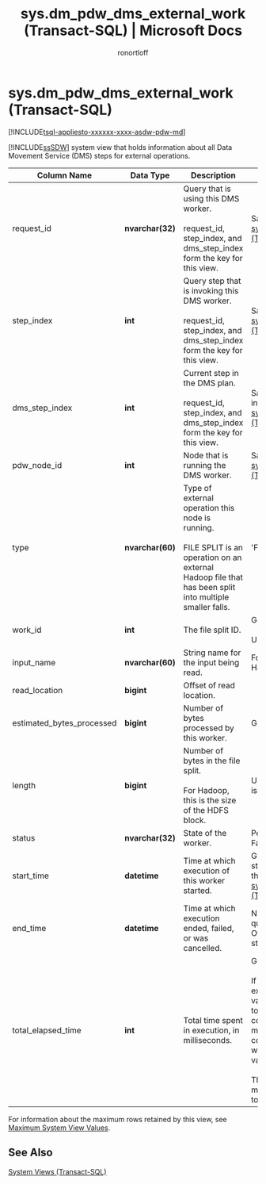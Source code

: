 ﻿---
title: "sys.dm_pdw_dms_external_work (Transact-SQL) | Microsoft Docs"
ms.custom: ""
ms.date: "03/06/2017"
ms.prod: ""
ms.prod_service: "sql-data-warehouse, pdw"
ms.service: sql-data-warehouse
ms.reviewer: ""
ms.suite: "sql"
ms.component: system-objects
ms.tgt_pltfrm: ""
ms.topic: "language-reference"
dev_langs: 
  - "TSQL"
ms.assetid: 47345015-f861-451e-97c4-6e1cb81d1922
caps.latest.revision: 5
author: ronortloff
ms.author: rortloff
manager: craigg
monikerRange: ">= aps-pdw-2016 || = azure-sqldw-latest || = sqlallproducts-allversions"
---
# sys.dm_pdw_dms_external_work (Transact-SQL)
[!INCLUDE[tsql-appliesto-xxxxxx-xxxx-asdw-pdw-md](../../includes/tsql-appliesto-xxxxxx-xxxx-asdw-pdw-md.md)]

  [!INCLUDE[ssSDW](../../includes/sssdw-md.md)] system view that holds information about all Data Movement Service (DMS) steps for external operations.  
  
|Column Name|Data Type|Description|Range|  
|-----------------|---------------|-----------------|-----------|  
|request_id|**nvarchar(32)**|Query that is using this DMS worker.<br /><br /> request_id, step_index, and dms_step_index form the key for this view.|Same as request_id in [sys.dm_pdw_exec_requests &#40;Transact-SQL&#41;](../../relational-databases/system-dynamic-management-views/sys-dm-pdw-exec-requests-transact-sql.md).|  
|step_index|**int**|Query step that is invoking this DMS worker.<br /><br /> request_id, step_index, and dms_step_index form the key for this view.|Same as step_index in [sys.dm_pdw_request_steps &#40;Transact-SQL&#41;](../../relational-databases/system-dynamic-management-views/sys-dm-pdw-request-steps-transact-sql.md).|  
|dms_step_index|**int**|Current step in the DMS plan.<br /><br /> request_id, step_index, and dms_step_index form the key for this view.|Same as dms___step_index in [sys.dm_pdw_dms_workers &#40;Transact-SQL&#41;](../../relational-databases/system-dynamic-management-views/sys-dm-pdw-dms-workers-transact-sql.md).|  
|pdw_node_id|**int**|Node that is running the DMS worker.|Same as node_id in [sys.dm_pdw_nodes &#40;Transact-SQL&#41;](../../relational-databases/system-dynamic-management-views/sys-dm-pdw-nodes-transact-sql.md).|  
|type|**nvarchar(60)**|Type of external operation this node is running.<br /><br /> FILE SPLIT is an operation on an external Hadoop file that has been split into multiple smaller falls.|'FILE SPLIT'|  
|work_id|**int**|The file split ID.|Greater than or equal to 0.<br /><br /> Unique per Compute node.|  
|input_name|**nvarchar(60)**|String name for the input being read.|For a Hadoop file, this is the Hadoop file name.|  
|read_location|**bigint**|Offset of read location.||  
|estimated_bytes_processed|**bigint**|Number of bytes processed by this worker.|Greater than or equal to 0.|  
|length|**bigint**|Number of bytes in the file split.<br /><br /> For Hadoop, this is the size of the HDFS block.|User-defined. The default is 64 MB.|  
|status|**nvarchar(32)**|State of the worker.|Pending, Processing, Done, Failed, Aborted|  
|start_time|**datetime**|Time at which execution of this worker started.|Greater than or equal to start time of the query step this worker belongs to. See [sys.dm_pdw_request_steps &#40;Transact-SQL&#41;](../../relational-databases/system-dynamic-management-views/sys-dm-pdw-request-steps-transact-sql.md).|  
|end_time|**datetime**|Time at which execution ended, failed, or was cancelled.|NULL for ongoing or queued workers. Otherwise, greater than start_time.|  
|total_elapsed_time|**int**|Total time spent in execution, in milliseconds.|Greater than or equal to 0.<br /><br /> If total_elapsed_time exceeds the maximum value for an integer, total_elapsed_time will continue to be the maximum value. This condition will generate the warning “The maximum value has been exceeded.”<br /><br /> The maximum value in milliseconds is equivalent to 24.8 days.|  
  
 For information about the maximum rows retained by this view, see [Maximum System View Values](http://msdn.microsoft.com/en-us/5243f018-2713-45e3-9b61-39b2a57401b9).  
  
## See Also  
 [System Views &#40;Transact-SQL&#41;](http://msdn.microsoft.com/library/35a6161d-7f43-4e00-bcd3-3091f2015e90)  
  
  
